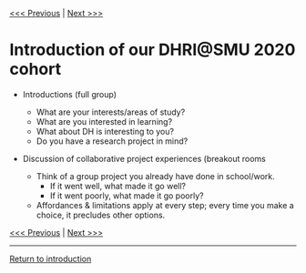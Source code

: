 
[<<< Previous](logistics.md) | [Next >>>](DHRI.md) 

# Introduction of our DHRI@SMU 2020 cohort

* Introductions (full group)
    * What are your interests/areas of study?  
    * What are you interested in learning? 
    * What about DH is interesting to you?  
    * Do you have a research project in mind? 

*  Discussion of collaborative project experiences (breakout rooms
    * Think of a group project you already have done in school/work. 
        * If it went well, what made it go well? 
        * If it went poorly, what made it go poorly? 
    * Affordances & limitations apply at every step; every time you make a choice, it precludes other options.  


[<<< Previous](logistics.md) | [Next >>>](DHRI.md)   

----
[Return to introduction](https://github.com/SouthernMethodistUniversity/intro)


